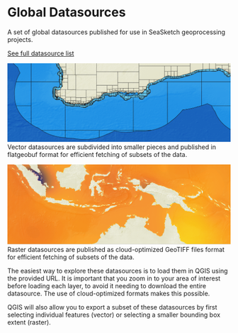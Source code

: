 # Global Datasources

A set of global datasources published for use in SeaSketch geoprocessing projects.

[See full datasource list](./DATASOURCES.md)

![cover image](./img/multi-layer-view.png)
Vector datasources are subdivided into smaller pieces and published in flatgeobuf format for efficient fetching of subsets of the data.

![cover image](./img/raster-view.png)
Raster datasources are published as cloud-optimized GeoTIFF files format for efficient fetching of subsets of the data.

The easiest way to explore these datasources is to load them in QGIS using the provided URL.  It is important that you zoom in to your area of interest before loading each layer, to avoid it needing to download the entire datasource.  The use of cloud-optimized formats makes this possible.

QGIS will also allow you to export a subset of these datasources by first selecting individual features (vector) or selecting a smaller bounding box extent (raster).